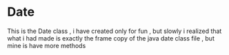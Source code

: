 # Date
This is the Date class , i have created only for fun , but slowly i realized that what i had made is exactly the frame copy of the java date class file , but mine is have more methods 
